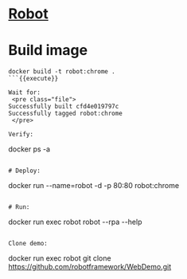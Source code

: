 # [Robot](https://robotframework.org/)


# Build image

```
docker build -t robot:chrome .
```{{execute}}

Wait for:
 <pre class="file">
Successfully built cfd4e019797c
Successfully tagged robot:chrome
 </pre>

Verify:
```
docker ps -a
```{{execute}}

# Deploy:
```
docker run --name=robot -d -p 80:80 robot:chrome
```{{execute}}

# Run:
```
docker run exec robot robot --rpa --help
```{{execute}}

Clone demo:
```
docker run exec robot git clone https://github.com/robotframework/WebDemo.git
```{{execute}}